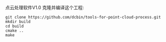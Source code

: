 点云处理软件V1.0
克隆并编译这个工程:
```git
git clone https://github.com/dcbin/tools-for-point-cloud-process.git
mkdir build
cd build
cmake ..
make
```
